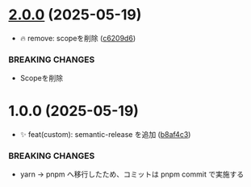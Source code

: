 # [2.0.0](https://github.com/SF-28/git_hooks_sample/compare/v1.0.0...v2.0.0) (2025-05-19)


* 🔥 remove: scopeを削除 ([c6209d6](https://github.com/SF-28/git_hooks_sample/commit/c6209d6b09e06421b8e21e8ba3b00f5358baf5b1))


### BREAKING CHANGES

* Scopeを削除

# 1.0.0 (2025-05-19)


* ✨ feat(custom): semantic-release を追加 ([b8af4c3](https://github.com/SF-28/git_hooks_sample/commit/b8af4c35d835dd4e6536860756b6418cf3fb41da))


### BREAKING CHANGES

* yarn -\> pnpm へ移行したため、コミットは pnpm commit で実施する
